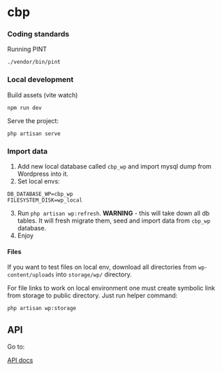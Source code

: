 # cbp

### Coding standards

Running PINT

```shell
./vendor/bin/pint
```

### Local development

Build assets (vite watch)

```shell
npm run dev
```

Serve the project:

```shell
php artisan serve
```

### Import data

1. Add new local database called `cbp_wp` and import mysql dump from Wordpress into it.
2. Set local envs:

```dotenv
DB_DATABASE_WP=cbp_wp
FILESYSTEM_DISK=wp_local
```

3. Run `php artisan wp:refresh`. **WARNING** - this will take down all db tables. It will fresh migrate them, seed and
   import data from `cbp_wp` database.
4. Enjoy

#### Files

If you want to test files on local env, download all directories from `wp-content/uploads` into `storage/wp/` directory.

For file links to work on local environment one must create symbolic link from storage to public directory. Just run helper command:

```shell
php artisan wp:storage
```
## API

Go to:

[API docs](ENDPOINTS.md)
